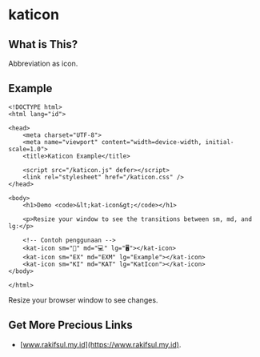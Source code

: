 # katicon

## What is This?

Abbreviation as icon.

## Example

```
<!DOCTYPE html>
<html lang="id">

<head>
    <meta charset="UTF-8">
    <meta name="viewport" content="width=device-width, initial-scale=1.0">
    <title>Katicon Example</title>

    <script src="/katicon.js" defer></script>
    <link rel="stylesheet" href="/katicon.css" />
</head>

<body>
    <h1>Demo <code>&lt;kat-icon&gt;</code></h1>

    <p>Resize your window to see the transitions between sm, md, and lg:</p>

    <!-- Contoh penggunaan -->
    <kat-icon sm="📱" md="💻" lg="🖥️"></kat-icon>
    <kat-icon sm="EX" md="EXM" lg="Example"></kat-icon>
    <kat-icon sm="KI" md="KAT" lg="KatIcon"></kat-icon>
</body>

</html>
```

Resize your browser window to see changes.

## Get More Precious Links

- [www.rakifsul.my.id](https://www.rakifsul.my.id).
